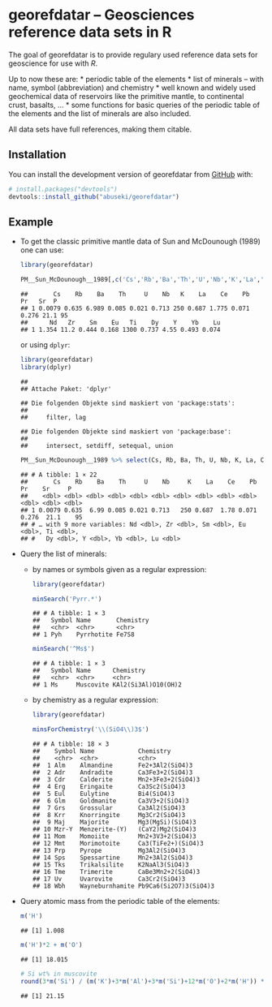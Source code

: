 
# georefdatar – Geosciences reference data sets in R

<!-- badges: start -->
<!-- badges: end -->

The goal of georefdatar is to provide regulary used reference data sets
for geoscience for use with *R*.

Up to now these are: \* periodic table of the elements \* list of
minerals – with name, symbol (abbreviation) and chemistry \* well known
and widely used geochemical data of reservoirs like the primitive
mantle, to continental crust, basalts, … \* some functions for basic
queries of the periodic table of the elements and the list of minerals
are also included.

All data sets have full references, making them citable.

## Installation

You can install the development version of georefdatar from
[GitHub](https://github.com/) with:

``` r
# install.packages("devtools")
devtools::install_github("abuseki/georefdatar")
```

## Example

-   To get the classic primitive mantle data of Sun and
    McDounough (1989) one can use:

    ``` r
    library(georefdatar)

    PM__Sun_McDounough__1989[,c('Cs','Rb','Ba','Th','U','Nb','K','La','Ce','Pb','Pr','Sr','P','Nd','Zr','Sm','Eu','Ti','Dy','Y','Yb','Lu')]
    ```

        ##       Cs    Rb    Ba    Th     U    Nb   K    La    Ce    Pb    Pr   Sr  P
        ## 1 0.0079 0.635 6.989 0.085 0.021 0.713 250 0.687 1.775 0.071 0.276 21.1 95
        ##      Nd   Zr    Sm    Eu   Ti    Dy    Y    Yb    Lu
        ## 1 1.354 11.2 0.444 0.168 1300 0.737 4.55 0.493 0.074

    or using `dplyr`:

    ``` r
    library(georefdatar)
    library(dplyr)
    ```

        ## 
        ## Attache Paket: 'dplyr'

        ## Die folgenden Objekte sind maskiert von 'package:stats':
        ## 
        ##     filter, lag

        ## Die folgenden Objekte sind maskiert von 'package:base':
        ## 
        ##     intersect, setdiff, setequal, union

    ``` r
    PM__Sun_McDounough__1989 %>% select(Cs, Rb, Ba, Th, U, Nb, K, La, Ce, Pb, Pr, Sr, P, Nd, Zr, Sm, Eu, Ti, Dy, Y, Yb, Lu)
    ```

        ## # A tibble: 1 × 22
        ##       Cs    Rb    Ba    Th     U    Nb     K    La    Ce    Pb    Pr    Sr     P
        ##    <dbl> <dbl> <dbl> <dbl> <dbl> <dbl> <dbl> <dbl> <dbl> <dbl> <dbl> <dbl> <dbl>
        ## 1 0.0079 0.635  6.99 0.085 0.021 0.713   250 0.687  1.78 0.071 0.276  21.1    95
        ## # … with 9 more variables: Nd <dbl>, Zr <dbl>, Sm <dbl>, Eu <dbl>, Ti <dbl>,
        ## #   Dy <dbl>, Y <dbl>, Yb <dbl>, Lu <dbl>

-   Query the list of minerals:

    -   by names or symbols given as a regular expression:

        ``` r
        library(georefdatar)

        minSearch('Pyrr.*')
        ```

            ## # A tibble: 1 × 3
            ##   Symbol Name       Chemistry
            ##   <chr>  <chr>      <chr>    
            ## 1 Pyh    Pyrrhotite Fe7S8

        ``` r
        minSearch('^Ms$')
        ```

            ## # A tibble: 1 × 3
            ##   Symbol Name      Chemistry          
            ##   <chr>  <chr>     <chr>              
            ## 1 Ms     Muscovite KAl2(Si3Al)O10(OH)2

    -   by chemistry as a regular expression:

        ``` r
        library(georefdatar)

        minsForChemistry('\\(SiO4\\)3$')
        ```

            ## # A tibble: 18 × 3
            ##    Symbol Name            Chemistry            
            ##    <chr>  <chr>           <chr>                
            ##  1 Alm    Almandine       Fe2+3Al2(SiO4)3      
            ##  2 Adr    Andradite       Ca3Fe3+2(SiO4)3      
            ##  3 Cdr    Calderite       Mn2+3Fe3+2(SiO4)3    
            ##  4 Erg    Eringaite       Ca3Sc2(SiO4)3        
            ##  5 Eul    Eulytine        Bi4(SiO4)3           
            ##  6 Glm    Goldmanite      Ca3V3+2(SiO4)3       
            ##  7 Grs    Grossular       Ca3Al2(SiO4)3        
            ##  8 Krr    Knorringite     Mg3Cr2(SiO4)3        
            ##  9 Maj    Majorite        Mg3(MgSi)(SiO4)3     
            ## 10 Mzr-Y  Menzerite-(Y)   (CaY2)Mg2(SiO4)3     
            ## 11 Mom    Momoiite        Mn2+3V3+2(SiO4)3     
            ## 12 Mmt    Morimotoite     Ca3(TiFe2+)(SiO4)3   
            ## 13 Prp    Pyrope          Mg3Al2(SiO4)3        
            ## 14 Sps    Spessartine     Mn2+3Al2(SiO4)3      
            ## 15 Tks    Trikalsilite    K2NaAl3(SiO4)3       
            ## 16 Tme    Trimerite       CaBe3Mn2+2(SiO4)3    
            ## 17 Uv     Uvarovite       Ca3Cr2(SiO4)3        
            ## 18 Wbh    Wayneburnhamite Pb9Ca6(Si2O7)3(SiO4)3

-   Query atomic mass from the periodic table of the elements:

    ``` r
    m('H')
    ```

        ## [1] 1.008

    ``` r
    m('H')*2 + m('O')
    ```

        ## [1] 18.015

    ``` r
    # Si wt% in muscovite
    round(3*m('Si') / (m('K')+3*m('Al')+3*m('Si')+12*m('O')+2*m('H')) * 100, 2)
    ```

        ## [1] 21.15
